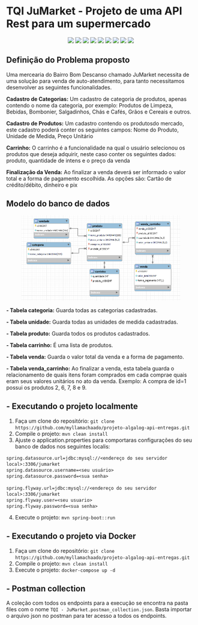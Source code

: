 # TQI JuMarket - Projeto de uma API Rest para um supermercado

<p align="center">
    <a alt="Kotlin">
          <img src="https://img.shields.io/badge/Kotlin-v17-blue.svg" />
    </a>
  <a alt="JDK">
          <img src="https://img.shields.io/badge/JDK-v17-blue.svg" />
    </a>
    <a alt="Spring Boot">
        <img src="https://img.shields.io/badge/Spring_Boot-v2.7.6-red.svg" />
    </a>
    <a alt="Maven">
        <img src="https://img.shields.io/badge/Maven-v4.0.0-brightgreen.svg" />
    </a>
    <a alt="JPA">
        <img src="https://img.shields.io/badge/JPA-v3.1.0-brightgreen.svg" />
    </a>
     <a alt="Validation">
        <img src="https://img.shields.io/badge/Validation-v2.0.2-red.svg" />
    </a>
     <a alt="Flyway">
        <img src="https://img.shields.io/badge/Flyway-v7.15.0-blueviolet.svg" />
    </a>
    <a alt="MySQL">
        <img src="https://img.shields.io/badge/MySQL-v2.1.214-brightgreen.svg" />
    </a>
  <a alt="Mockito">
        <img src="https://img.shields.io/badge/Mockito-v4.0.0-red.svg" />
    </a>
</p>


## Definição do Problema proposto

Uma mercearia do Bairro Bom Descanso chamado JuMarket necessita de uma solução para venda de auto-atendimento, para tanto necessitamos desenvolver as seguintes funcionalidades.

**Cadastro de Categorias:** Um cadastro de categoria de produtos, apenas contendo o nome da categoria, por exemplo: Produtos de Limpeza, Bebidas, Bombonier, Salgadinhos, Chás e Cafés, Grãos e Cereais e outros.

**Cadastro de Produtos:** Um cadastro contendo os produtosdo mercado, este cadastro poderá conter os seguintes campos: Nome do Produto, Unidade de Medida, Preço Unitário

**Carrinho:** O carrinho é a funcionalidade na qual o usuário selecionou os produtos que deseja adquirir, neste caso conter os seguintes dados: produto, quantidade de intens e o preço da venda

**Finalização da Venda:** Ao finalizar a venda deverá ser informado o valor total e a forma de pagamento escolhida. As opções são: Cartão de crédito/débito, dinheiro e pix


## Modelo do banco de dados

<figure>
<p align="center">
  <img src="https://github.com/myllamachaado/tqi_Kotlin_backend_developer_2023/blob/master/files/bd.PNG"/><br>
</p>
</figure>

**- Tabela categoria:** Guarda todas as categorias cadastradas.

**- Tabela unidade:** Guarda todas as unidades de medida cadastradas.

**- Tabela produto:** Guarda todos os produtos cadastrados.

**- Tabela carrinho:** É uma lista de produtos.

**- Tabela venda:** Guarda o valor total da venda e a forma de pagamento.

**- Tabela venda_carrinho:** Ao finalizar a venda, esta tabela guarda o relacionamento de quais itens foram comprados em cada comprae quais eram seus valores unitários no ato da venda. Exemplo: A compra de id=1 possui os produtos 2, 6, 7, 8 e 9.

    
## - Executando o projeto localmente

1)  Faça um clone do repositório:
`git clone https://github.com/myllamachaado/projeto-algalog-api-entregas.git`
2) Compile o projeto:
`mvn clean install`
3) Ajuste o application.properties para comportaras configurações do seu banco de dados nos seguintes localis:
```
spring.datasource.url=jdbc:mysql://<endereço do seu servidor local>:3306/jumarket
spring.datasource.username=<seu usuário>
spring.datasource.password=<sua senha>

spring.flyway.url=jdbc:mysql://<endereço do seu servidor local>:3306/jumarket
spring.flyway.user=<seu usuario>
spring.flyway.password=<sua senha>
```
4)  Execute o projeto:
`mvn spring-boot::run` 


## - Executando o projeto via Docker

1)  Faça um clone do repositório:
`git clone https://github.com/myllamachaado/projeto-algalog-api-entregas.git`
2) Compile o projeto:
`mvn clean install`
3)  Execute o projeto:
`docker-compose up -d`


## - Postman collection

A coleção com todos os endpoints para a execução se encontra na pasta files com o nome `TQI - JuMarket.postman_collection.json`. Basta importar o arquivo json no postman para ter acesso a todos os endpoints. 

